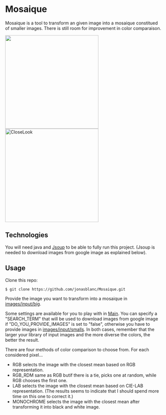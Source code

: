 # Mosaique
Mosaique is a tool to transform an given image into a mosaique constitued of smaller images. There is still room for improvement in color comparaison. 

<img height="300" src="https://user-images.githubusercontent.com/44334351/97181737-e8eabe00-179b-11eb-8ee7-87fa7a8b9f6f.jpeg" > <img height="300" alt="CloseLook" src="https://user-images.githubusercontent.com/44334351/97182591-05d3c100-179d-11eb-938f-af0cecb730b1.png">

## Technologies
You will need java and [Jsoup](https://jsoup.org) to be able to fully run this project. (Jsoup is needed to download images from google image as explained below).

## Usage
Clone this repo:
```
$ git clone https://github.com/jonasblanc/Mosaique.git
```
Provide the image you want to transform into a mosaique in [images/input/big](images/input/big).

Some settings are available for you to play with in [Main](src/Main.java). You can specify a "SEARCH_TERM" that will be used to download images from google image if "DO_YOU_PROVIDE_IMAGES" is set to "false", otherwise you have to provide images in [images/input/smalls](images/input/smalls). In both cases, remember that the larger your library of input images and the more diverse the colors, the better the result.

There are four methods of color comparison to choose from. For each considered pixel...
  * RGB selects the image with the closest mean based on RGB representation.
  * RGB_RDM same as RGB butif there is a tie, picks one at random, while RGB chooses the first one.
  * LAB selects the image with the closest mean based on CIE-LAB representation. (The results seems to indicate that I should spend more time on this one to correct it.)
  * MONOCHROME selects the image with the closest mean after transforming it into black and white image.
